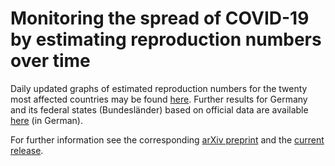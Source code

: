 # Monitoring the spread of COVID-19 by estimating reproduction numbers over time

Daily updated graphs of estimated reproduction numbers for the twenty most affected countries may be found [here](https://stochastik-tu-ilmenau.github.io/COVID-19/). Further results for Germany and its federal states (Bundesländer) based on official data are available [here](https://stochastik-tu-ilmenau.github.io/COVID-19/germany) (in German).

For further information see the corresponding [arXiv preprint](https://arxiv.org/abs/2004.08557) and the [current release](https://github.com/Stochastik-TU-Ilmenau/COVID-19/releases).
